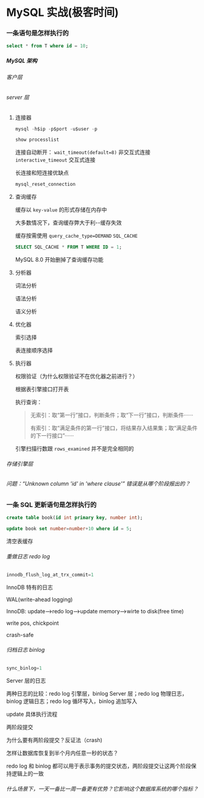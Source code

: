 # MySQL 实战(极客时间)

### 一条语句是怎样执行的

```SQL
select * from T where id = 10;
```

##### MySQL 架构

###### 客户层

###### server 层

1. 连接器

   ```sql
   mysql -h$ip -p$port -u$user -p
   ```

   ```sql
   show processlist
   ```

   连接自动断开： `wait_timeout(default=8)` 非交互式连接 `interactive_timeout` 交互式连接

   长连接和短连接优缺点

   ```sql
   mysql_reset_connection
   ```

2. 查询缓存

   缓存以 `key-value` 的形式存储在内存中

   大多数情况下，查询缓存弊大于利--缓存失效

   缓存按需使用 `query_cache_type=DEMAND` `SQL_CACHE`

   ```SQL
   SELECT SQL_CACHE * FROM T WHERE ID = 1;
   ```

   MySQL 8.0 开始删掉了查询缓存功能

3. 分析器

   词法分析

   语法分析

   语义分析

4. 优化器

   索引选择

   表连接顺序选择

5. 执行器

   权限验证（为什么权限验证不在优化器之前进行？）

   根据表引擎接口打开表

   执行查询：

   > 无索引：取“第一行”接口，判断条件；取“下一行”接口，判断条件······
   >
   > 有索引：取“满足条件的第一行”接口，将结果存入结果集；取“满足条件的下一行接口”······

   引擎扫描行数跟 `rows_examined` 并不是完全相同的

###### 存储引擎层

###### 问题：“Unknown column 'id' in 'where clause'” 错误是从哪个阶段报出的？



### 一条 SQL 更新语句是怎样执行的

```sql
create table book(id int primary key, number int);
```

```sql
update book set number=number+10 where id = 5;
```

清空表缓存

###### 重做日志 redo log

```sql
innodb_flush_log_at_trx_commit=1
```

InnoDB 特有的日志

WAL(write-ahead logging)

InnoDB: update-->redo log-->update memory-->wirte to disk(free time)

write pos, chickpoint

crash-safe

###### 归档日志 binlog 

```sql
sync_binlog=1
```

Server 层的日志

两种日志的比较：redo log 引擎层，binlog Server 层；redo log 物理日志，binlog 逻辑日志；redo log 循环写入，binlog 追加写入

update 具体执行流程

两阶段提交

为什么要有两阶段提交？反证法（crash)

怎样让数据库恢复到半个月内任意一秒的状态？

redo log 和 binlog 都可以用于表示事务的提交状态，两阶段提交让这两个阶段保持逻辑上的一致

###### 什么场景下，一天一备比一周一备更有优势？它影响这个数据库系统的哪个指标？